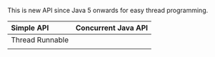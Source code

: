 This is new API since Java 5 onwards for easy thread programming.

| Simple API | Concurrent Java API |
| :--- | :--- |
| Thread  Runnable |  |
|  |  |



